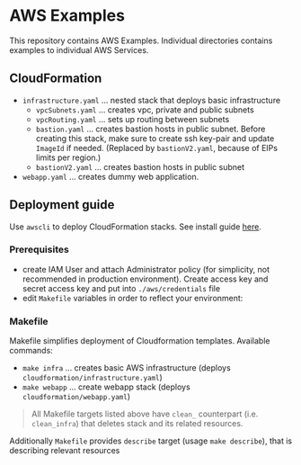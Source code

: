 # AWS Examples
This repository contains AWS Examples. Individual directories contains examples to individual AWS Services.
## CloudFormation
- `infrastructure.yaml` ... nested stack that deploys basic infrastructure
  - `vpcSubnets.yaml`   ... creates vpc, private and public subnets
  - `vpcRouting.yaml`   ... sets up routing between subnets
  - `bastion.yaml`      ... creates bastion hosts in public subnet. Before creating this stack, make sure to create ssh key-pair and update `ImageId` if needed. (Replaced by `bastionV2.yaml`, because of EIPs limits per region.)
  - `bastionV2.yaml`    ... creates bastion hosts in public subnet
- `webapp.yaml` ... creates dummy web application.
## Deployment guide
Use `awscli` to deploy CloudFormation stacks. See install guide [here](https://docs.aws.amazon.com/cli/latest/userguide/cli-chap-install.html).
### Prerequisites
- create IAM User and attach Administrator policy (for simplicity, not recommended in production environment). Create access key and secret access key and put into `./aws/credentials` file
- edit `Makefile` variables in order to reflect your environment:
### Makefile
Makefile simplifies deployment of Cloudformation templates. Available commands:
- `make infra`  ... creates basic AWS infrastructure (deploys `cloudformation/infrastructure.yaml`)
- `make webapp` ... create webapp stack (deploys `cloudformation/webapp.yaml`)
> All Makefile targets listed above have `clean_` counterpart (i.e. `clean_infra`) that deletes stack and its related resources.

Additionally `Makefile` provides `describe` target (usage `make describe`), that is describing relevant resources